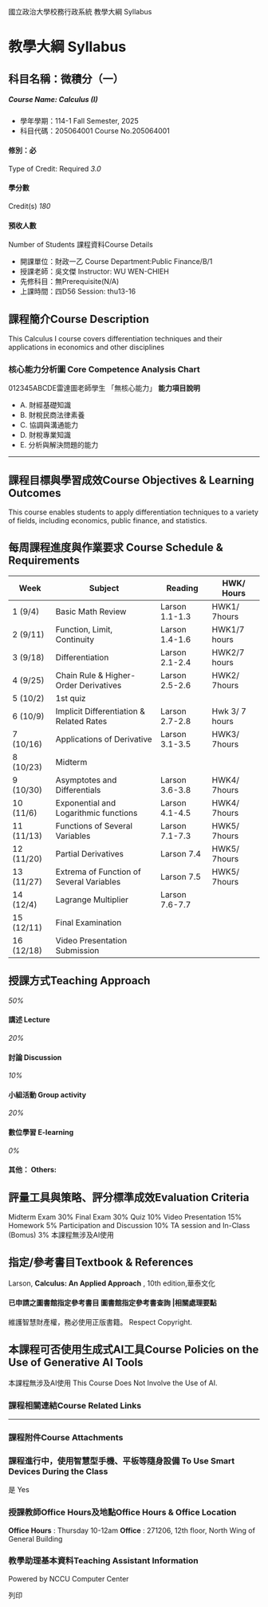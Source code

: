 國立政治大學校務行政系統 教學大綱 Syllabus
# 教學大綱 Syllabus
##  科目名稱：微積分（一）
#####  Course Name: Calculus (I)
  * 學年學期：114-1 Fall Semester, 2025 
  * 科目代碼：205064001 Course No.205064001


#### 修別：必
Type of Credit: Required 
_3.0_
#### 學分數
Credit(s)
_180_
#### 預收人數
Number of Students
課程資料Course Details
  * 開課單位：財政一乙 Course Department:Public Finance/B/1 
  * 授課老師：吳文傑 Instructor: WU WEN-CHIEH 
  * 先修科目：無Prerequisite(N/A)
  * 上課時間：四D56 Session: thu13-16


##  課程簡介Course Description
This Calculus I course covers differentiation techniques and their applications in economics and other disciplines
###  核心能力分析圖 Core Competence Analysis Chart
012345ABCDE雷達圖老師學生
「無核心能力」 
**能力項目說明**
  * A. 財經基礎知識
  * B. 財稅民商法律素養
  * C. 協調與溝通能力
  * D. 財稅專業知識
  * E. 分析與解決問題的能力


* * *
##  課程目標與學習成效Course Objectives & Learning Outcomes 
This course enables students to apply differentiation techniques to a variety of fields, including economics, public finance, and statistics.
##  每周課程進度與作業要求 Course Schedule & Requirements
**Week** |  Subject |  **Reading** |  **HWK/ Hours**  
---|---|---|---  
1 (9/4) |  Basic Math Review |  Larson 1.1-1.3 |  HWK1/ 7hours  
2 (9/11) |  Function, Limit, Continuity |  Larson 1.4-1.6 |  HWK1/7 hours  
3 (9/18) |  Differentiation |  Larson 2.1-2.4 |  HWK2/7 hours  
4 (9/25) |  Chain Rule & Higher-Order Derivatives |  Larson 2.5-2.6 |  HWK2/ 7hours  
5 (10/2) |  1st quiz |  |   
6 (10/9) |  Implicit Differentiation & Related Rates |  Larson 2.7-2.8  |  Hwk 3/ 7 hours  
7 (10/16) |  Applications of Derivative |  Larson 3.1-3.5 |  HWK3/ 7hours  
8 (10/23) |  Midterm |  |   
9 (10/30) |  Asymptotes and Differentials |  Larson 3.6-3.8 |  HWK4/ 7hours  
10 (11/6) |  Exponential and Logarithmic functions |  Larson 4.1-4.5 |  HWK4/ 7hours  
11 (11/13) |  Functions of Several Variables |  Larson 7.1-7.3 |  HWK5/ 7hours  
12 (11/20) |  Partial Derivatives |  Larson 7.4 |  HWK5/ 7hours  
13 (11/27) |  Extrema of Function of Several Variables |  Larson 7.5 |  HWK5/ 7hours  
14 (12/4) |  Lagrange Multiplier |  Larson 7.6-7.7 |   
15 (12/11) |  Final Examination |  |   
16 (12/18) |  Video Presentation Submission |  |   
##  授課方式Teaching Approach
_50%_
####  講述 Lecture
_20%_
####  討論 Discussion
_10%_
####  小組活動 Group activity
_20%_
####  數位學習 E-learning
_0%_
####  其他： Others:
##  評量工具與策略、評分標準成效Evaluation Criteria
Midterm Exam 30%
Final Exam 30%
Quiz 10%
Video Presentation 15%
Homework 5%
Participation and Discussion 10%
TA session and In-Class (Bomus) 3%
本課程無涉及AI使用
##  指定/參考書目Textbook & References
Larson, __Calculus: An Applied Approach__ , 10th edition,華泰文化
####  已申請之圖書館指定參考書目  圖書館指定參考書查詢 |相關處理要點
維護智慧財產權，務必使用正版書籍。 Respect Copyright.
##  本課程可否使用生成式AI工具Course Policies on the Use of Generative AI Tools
本課程無涉及AI使用 This Course Does Not Involve the Use of AI.
###  課程相關連結Course Related Links
* * *
###  課程附件Course Attachments
###  課程進行中，使用智慧型手機、平板等隨身設備 To Use Smart Devices During the Class
是  Yes
###  授課教師Office Hours及地點Office Hours & Office Location
**Office Hours** : Thursday 10-12am
**Office** : 271206, 12th floor, North Wing of General Building
###  教學助理基本資料Teaching Assistant Information
Powered by NCCU Computer Center
  
列印
